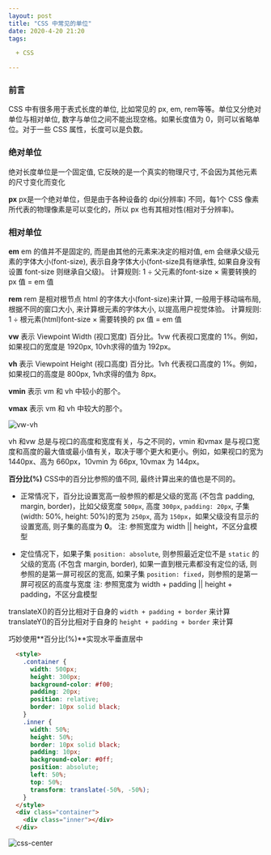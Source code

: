 ```yaml
---
layout: post
title: "CSS 中常见的单位"
date: 2020-4-20 21:20
tags: 

  + CSS

---
```

### 前言
  CSS 中有很多用于表式长度的单位, 比如常见的 px, em, rem等等。单位又分绝对单位与相对单位, 数字与单位之间不能出现空格。如果长度值为 0，则可以省略单位。对于一些 CSS 属性，长度可以是负数。

### 绝对单位
  绝对长度单位是一个固定值, 它反映的是一个真实的物理尺寸, 不会因为其他元素的尺寸变化而变化

**px**
  px是一个绝对单位，但是由于各种设备的 dpi(分辨率) 不同，每1个 CSS 像素所代表的物理像素是可以变化的，所以 px 也有其相对性(相对于分辨率)。

<!-- more -->

### 相对单位

**em**
  em 的值并不是固定的, 而是由其他的元素来决定的相对值, em 会继承父级元素的字体大小(font-size), 表示自身字体大小(font-size具有继承性, 如果自身没有设置 font-size 则继承自父级)。
计算规则: 1 ÷ 父元素的font-size × 需要转换的 px 值 = em 值

**rem**
  rem 是相对根节点 html 的字体大小(font-size)来计算, 一般用于移动端布局, 根据不同的窗口大小, 来计算根元素的字体大小, 以提高用户视觉体验。
计算规则: 1 ÷ 根元素(html)font-size × 需要转换的 px 值 = em 值

**vw**
  表示 Viewpoint Width (视口宽度) 百分比。1vw 代表视口宽度的 1%。例如，如果视口的宽度是 1920px, 10vh求得的值为 192px。

**vh**
  表示 Viewpoint Height (视口高度) 百分比。1vh 代表视口高度的 1%。例如，如果视口的高度是 800px, 1vh求得的值为 8px。 

**vmin**
  表示 vm 和 vh 中较小的那个。

**vmax**
  表示 vm 和 vh 中较大的那个。

![vw-vh](http://q7yhi2vue.bkt.clouddn.com/image/vw-vh.png)

vh 和vw 总是与视口的高度和宽度有关，与之不同的，vmin 和vmax 是与视口宽度和高度的最大值或最小值有关，取决于哪个更大和更小。例如，如果视口的宽为 1440px、高为 660px，10vmin 为 66px, 10vmax 为 144px。

**百分比(%)**
  CSS中的百分比参照的值不同, 最终计算出来的值也是不同的。

+ 正常情况下，百分比设置宽高一般参照的都是父级的宽高 (不包含 padding, margin, border)，比如父级宽度 `500px`, 高度 `300px`, `padding: 20px`, 子集(width: 50%, height: 50%)的宽为 `250px`, 高为 `150px`，如果父级没有显示的设置宽高, 则子集的高度为 **0**。
注: 参照宽度为 width || height，不区分盒模型

+ 定位情况下，如果子集 `position: absolute`, 则参照最近定位不是 `static` 的父级的宽高 (不包含 margin, border), 如果一直到根元素都没有定位的话, 则参照的是第一屏可视区的宽高, 如果子集 `position: fixed`，则参照的是第一屏可视区的高度与宽度
注: 参照宽度为 width + padding || height + padding，不区分盒模型


translateX()的百分比相对于自身的 `width + padding + border` 来计算
translateY()的百分比相对于自身的 `height + padding + border` 来计算

巧妙使用**百分比(%)**实现水平垂直居中

```html
  <style>
    .container {
      width: 500px;
      height: 300px;
      background-color: #f00;
      padding: 20px;
      position: relative;
      border: 10px solid black;
    }
    .inner {
      width: 50%;
      height: 50%;
      border: 10px solid black;
      padding: 10px;
      background-color: #0ff;
      position: absolute;
      left: 50%;
      top: 50%;
      transform: translate(-50%, -50%);
    }
  </style>
  <div class="container">
    <div class="inner"></div>
  </div>
```

![css-center](http://q7yhi2vue.bkt.clouddn.com/image/css-center.png)